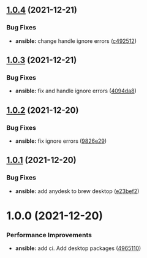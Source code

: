 ## [1.0.4](https://github.com/hackwish/ansible-common-mac-desktop/compare/v1.0.3...v1.0.4) (2021-12-21)


### Bug Fixes

* **ansible:** change handle ignore errors ([c492512](https://github.com/hackwish/ansible-common-mac-desktop/commit/c492512dad271f236ad81b6b3574f0f691b5be98))

## [1.0.3](https://github.com/hackwish/ansible-common-mac-desktop/compare/v1.0.2...v1.0.3) (2021-12-21)


### Bug Fixes

* **ansible:** fix and handle  ignore errors ([4094da8](https://github.com/hackwish/ansible-common-mac-desktop/commit/4094da84a83474155bb868af8bb4568067d49a7b))

## [1.0.2](https://github.com/hackwish/ansible-common-mac-desktop/compare/v1.0.1...v1.0.2) (2021-12-20)


### Bug Fixes

* **ansible:** fix ignore errors ([9826e29](https://github.com/hackwish/ansible-common-mac-desktop/commit/9826e29824fbfc804bbe11fb0c006c70d7c793b4))

## [1.0.1](https://github.com/hackwish/ansible-common-mac-desktop/compare/v1.0.0...v1.0.1) (2021-12-20)


### Bug Fixes

* **ansible:** add anydesk to brew desktop ([e23bef2](https://github.com/hackwish/ansible-common-mac-desktop/commit/e23bef2acfba0b2e7adb7c58e1a543cb78587af4))

# 1.0.0 (2021-12-20)


### Performance Improvements

* **ansible:** add ci. Add desktop packages ([4965110](https://github.com/hackwish/ansible-common-mac-desktop/commit/496511092382d66375c6833559fbe25e6d9b556b))

